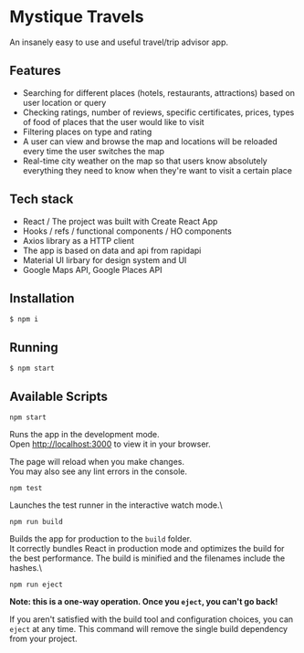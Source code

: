 # Mystique Travels

An insanely easy to use and useful travel/trip advisor app. 

## Features

* Searching for different places (hotels, restaurants, attractions) based on user location or query
* Checking ratings, number of reviews, specific certificates, prices, types of food of places that the user would like to visit
* Filtering places on type and rating
* A user can view and browse the map and locations will be reloaded every time the user switches the map
* Real-time city weather on the map so that users know absolutely everything they need to know when they're want to visit a certain place

## Tech stack

* React / The project was built with Create React App
* Hooks / refs / functional components / HO components
* Axios library as a HTTP client
* The app is based on data and api from rapidapi
* Material UI lirbary for design system and UI
* Google Maps API, Google Places API

## Installation

    $ npm i

## Running

    $ npm start

## Available Scripts

    npm start

  Runs the app in the development mode.\
  Open [http://localhost:3000](http://localhost:3000) to view it in your browser.

  The page will reload when you make changes.\
  You may also see any lint errors in the console.

    npm test

  Launches the test runner in the interactive watch mode.\

    npm run build

  Builds the app for production to the `build` folder.\
  It correctly bundles React in production mode and optimizes the build for the best performance.
  The build is minified and the filenames include the hashes.\

    npm run eject

  **Note: this is a one-way operation. Once you `eject`, you can't go back!**

  If you aren't satisfied with the build tool and configuration choices, you can `eject` at any time. 
  This command will remove the single build dependency from your project.